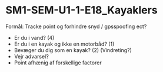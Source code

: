 # SM1-SEM-U1-1-E18_Kayaklers

Formål: Tracke point og forhindre snyd / gpsspoofing ect?
- Er du i vand? (4)
- Er du i en kayak og ikke en motorbåd? (1)
- Bevæger du dig som en kayak? (2) (Vindreting?)
- Vejr advarsel?
- Point afhænig af forskellige factorer

